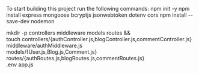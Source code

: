 To start building this project run the following commands:
npm init -y
npm install express mongoose bcryptjs jsonwebtoken dotenv cors
npm install --save-dev nodemon

mkdir -p controllers middleware models routes && \
touch controllers/{authController.js,blogController.js,commentController.js} \
middleware/authMiddleware.js \
models/{User.js,Blog.js,Comment.js} \
routes/{authRoutes.js,blogRoutes.js,commentRoutes.js} \
.env app.js

